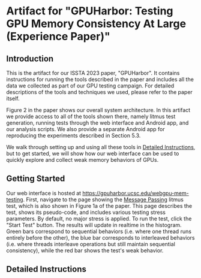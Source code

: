 # Artifact for "GPUHarbor: Testing GPU Memory Consistency At Large (Experience Paper)"

## Introduction

This is the artifact for our ISSTA 2023 paper, "GPUHarbor". It contains instructions for running the tools described in the paper and includes all the data we collected as part of our GPU testing campaign. For detailed descriptions of the tools and techniques we used, please refer to the paper itself.

Figure 2 in the paper shows our overall system architecture. In this artifact we provide access to all of the tools shown there, namely litmus test generation, running tests through the web interface and Android app, and our analysis scripts. We also provide a separate Android app for reproducing the experiments described in Section 5.3. 

We walk through setting up and using all these tools in [Detailed Instructions](#detailed-instructions), but to get started, we will show how our web interface can be used to quickly explore and collect weak memory behaviors of GPUs.

## Getting Started

Our web interface is hosted at https://gpuharbor.ucsc.edu/webgpu-mem-testing. First, navigate to the page showing the [Message Passing](https://gpuharbor.ucsc.edu/webgpu-mem-testing/tests/message-passing) litmus test, which is also shown in Figure 1a of the paper. This page describes the test, shows its pseudo-code, and includes various testing stress parameters. By default, no major stress is applied. To run the test, click the "Start Test" button. The results will update in realtime in the histogram. Green bars correspond to sequential behaviors (i.e. where one thread runs entirely before the other), the blue bar corresponds to interleaved behaviors (i.e. where threads interleave operations but still maintain sequential consistency), while the red bar shows the test's weak behavior. 


## Detailed Instructions


